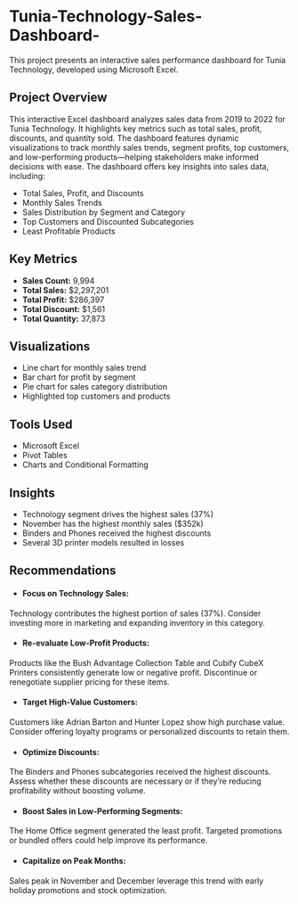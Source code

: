 # Tunia-Technology-Sales-Dashboard-
This project presents an interactive sales performance dashboard for Tunia Technology, developed using Microsoft Excel.
## Project Overview 
This interactive Excel dashboard analyzes sales data from 2019 to 2022 for Tunia Technology. It highlights key metrics such as total sales, profit, discounts, and quantity sold. The dashboard features dynamic visualizations to track monthly sales trends, segment profits, top customers, and low-performing products—helping stakeholders make informed decisions with ease.
The dashboard offers key insights into sales data, including:
- Total Sales, Profit, and Discounts
- Monthly Sales Trends
- Sales Distribution by Segment and Category
- Top Customers and Discounted Subcategories
- Least Profitable Products
## Key Metrics
- **Sales Count:** 9,994
- **Total Sales:** $2,297,201
- **Total Profit:** $286,397
- **Total Discount:** $1,561
- **Total Quantity:** 37,873
## Visualizations
- Line chart for monthly sales trend
- Bar chart for profit by segment
- Pie chart for sales category distribution
- Highlighted top customers and products
## Tools Used
- Microsoft Excel
- Pivot Tables
- Charts and Conditional Formatting
## Insights
- Technology segment drives the highest sales (37%)
- November has the highest monthly sales ($352k)
- Binders and Phones received the highest discounts
- Several 3D printer models resulted in losses
  
## Recommendations
- #### Focus on Technology Sales:
Technology contributes the highest portion of sales (37%). Consider investing more in marketing and expanding inventory in this category.
- #### Re-evaluate Low-Profit Products:
Products like the Bush Advantage Collection Table and Cubify CubeX Printers consistently generate low or negative profit. Discontinue or renegotiate supplier pricing for these items.
- #### Target High-Value Customers:
Customers like Adrian Barton and Hunter Lopez show high purchase value. Consider offering loyalty programs or personalized discounts to retain them.
- #### Optimize Discounts:
The Binders and Phones subcategories received the highest discounts. Assess whether these discounts are necessary or if they’re reducing profitability without boosting volume.
- #### Boost Sales in Low-Performing Segments:
The Home Office segment generated the least profit. Targeted promotions or bundled offers could help improve its performance.
- #### Capitalize on Peak Months:
Sales peak in November and December leverage this trend with early holiday promotions and stock optimization.
